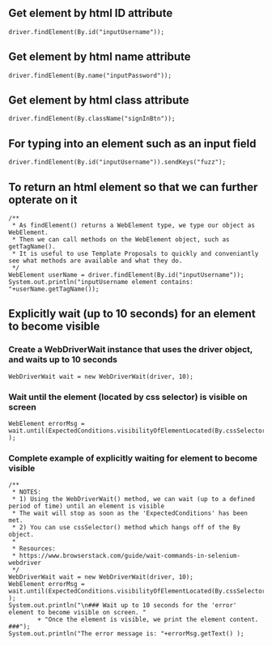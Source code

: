 ## Get element by html ID attribute
```
driver.findElement(By.id("inputUsername"));
```

## Get element by html name attribute
```
driver.findElement(By.name("inputPassword"));
```

## Get element by html class attribute
```
driver.findElement(By.className("signInBtn"));
```

## For typing into an element such as an input field
```
driver.findElement(By.id("inputUsername")).sendKeys("fuzz");
```

## To return an html element so that we can further opterate on it
```
/**
 * As findElement() returns a WebElement type, we type our object as WebElement.
 * Then we can call methods on the WebElement object, such as getTagName().
 * It is useful to use Template Proposals to quickly and conveniantly see what methods are available and what they do.
 */
WebElement userName = driver.findElement(By.id("inputUsername"));
System.out.println("inputUsername element contains: "+userName.getTagName());
```

## Explicitly wait (up to 10 seconds) for  an element to become visible

### Create a WebDriverWait instance that uses the driver object, and waits up to 10 seconds
```
WebDriverWait wait = new WebDriverWait(driver, 10);
```

### Wait until the element (located by css selector) is visible on screen
```
WebElement errorMsg = wait.until(ExpectedConditions.visibilityOfElementLocated(By.cssSelector(".error")) );
```

### Complete example of explicitly waiting for element to become visible
```
/**
 * NOTES:	
 * 1) Using the WebDriverWait() method, we can wait (up to a defined period of time) until an element is visible
 * The wait will stop as soon as the 'ExpectedConditions' has been met.
 * 2) You can use cssSelector() method which hangs off of the By object.
 * 
 * Resources:
 * https://www.browserstack.com/guide/wait-commands-in-selenium-webdriver
 */
WebDriverWait wait = new WebDriverWait(driver, 10);
WebElement errorMsg = wait.until(ExpectedConditions.visibilityOfElementLocated(By.cssSelector(".error")) );
System.out.println("\n### Wait up to 10 seconds for the 'error' element to become visible on screen. "
		+ "Once the element is visible, we print the element content. ###");
System.out.println("The error message is: "+errorMsg.getText() );
```


